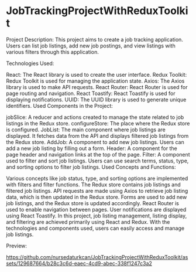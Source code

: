 # JobTrackingProjectWithReduxToolkit
Project Description:
This project aims to create a job tracking application. Users can list job listings, add new job postings, and view listings with various filters through this application.

Technologies Used:

React: The React library is used to create the user interface.
Redux Toolkit: Redux Toolkit is used for managing the application state.
Axios: The Axios library is used to make API requests.
React Router: React Router is used for page routing and navigation.
React Toastify: React Toastify is used for displaying notifications.
UUID: The UUID library is used to generate unique identifiers.
Used Components in the Project:

jobSlice: A reducer and actions created to manage the state related to job listings in the Redux store.
configureStore: The place where the Redux store is configured.
JobList: The main component where job listings are displayed. It fetches data from the API and displays filtered job listings from the Redux store.
AddJob: A component to add new job listings. Users can add a new job listing by filling out a form.
Header: A component for the page header and navigation links at the top of the page.
Filter: A component used to filter and sort job listings. Users can use search terms, status, type, and sorting options to filter job listings.
Used Concepts and Functions:

Various concepts like job status, type, and sorting options are implemented with filters and filter functions.
The Redux store contains job listings and filtered job listings.
API requests are made using Axios to retrieve job listing data, which is then updated in the Redux store.
Forms are used to add new job listings, and the Redux store is updated accordingly.
React Router is used to enable navigation between pages.
User notifications are displayed using React Toastify.
In this project, job listing management, listing display, and filtering are achieved primarily using React and Redux. With the technologies and components used, users can easily access and manage job listings.

Preview: 


https://github.com/nursedaturkcan/JobTrackingProjectWithReduxToolkit/assets/129687664/b28c3c6d-eaec-4cd9-abec-338f1247c3a2

